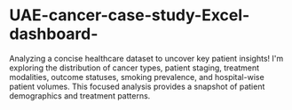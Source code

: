 # UAE-cancer-case-study-Excel-dashboard-
Analyzing a concise healthcare dataset to uncover key patient insights! I'm exploring the distribution of cancer types, patient staging, treatment modalities, outcome statuses, smoking prevalence, and hospital-wise patient volumes. This focused analysis provides a snapshot of patient demographics and treatment patterns.
